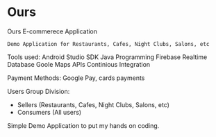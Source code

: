 # Ours
Ours E-commerece Application

    Demo Application for Restaurants, Cafes, Night Clubs, Salons, etc

Tools used:
    Android Studio SDK
    Java Programming
    Firebase Realtime Database 
    Goole Maps APIs
    Continious Integration
    
 Payment Methods: Google Pay, cards payments
 
 Users Group Division:
   - Sellers (Restaurants, Cafes, Night Clubs, Salons, etc)
   - Consumers (All users)
   
   
   Simple Demo Application to put my hands on coding. 
 

 

